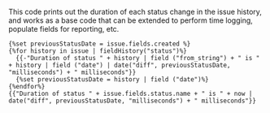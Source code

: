 This code prints out the duration of each status change in the issue history, and works as a base code that can be extended to perform time logging, populate fields for reporting, etc.

```
{%set previousStatusDate = issue.fields.created %}
{%for history in issue | fieldHistory("status")%}
  {{-"Duration of status " + history | field ("from_string") + " is " + history | field ("date") | date("diff", previousStatusDate, "milliseconds") + " milliseconds"}}
  {%set previousStatusDate = history | field ("date")%}
{%endfor%}
{{"Duration of status " + issue.fields.status.name + " is " + now | date("diff", previousStatusDate, "milliseconds") + " milliseconds"}}
```
